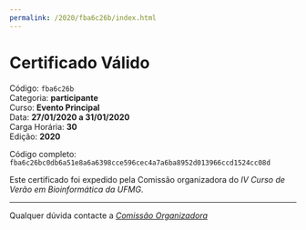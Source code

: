 ```yaml
---
permalink: /2020/fba6c26b/index.html
---
```


# Certificado Válido

Código: `fba6c26b`<br>
Categoria: **participante**<br>
Curso: **Evento Principal**<br>
Data: **27/01/2020 a 31/01/2020**<br>
Carga Horária: **30**<br>
Edição: **2020**<br>


Código completo: `fba6c26bc0db6a51e8a6a6398cce596cec4a7a6ba8952d013966ccd1524cc08d`


Este certificado foi expedido pela Comissão organizadora do *IV Curso de Verão em Bioinformática da UFMG*.

----

Qualquer dúvida contacte a [_Comissão Organizadora_](<mailto:cursobioinfoufmg@gmail.com$subject=[Certificados]>)

